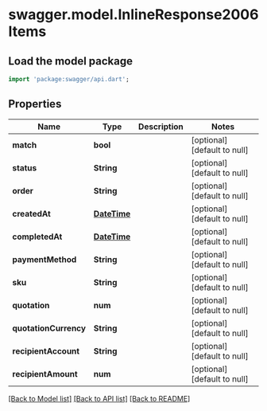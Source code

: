 # swagger.model.InlineResponse2006Items

## Load the model package
```dart
import 'package:swagger/api.dart';
```

## Properties
Name | Type | Description | Notes
------------ | ------------- | ------------- | -------------
**match** | **bool** |  | [optional] [default to null]
**status** | **String** |  | [optional] [default to null]
**order** | **String** |  | [optional] [default to null]
**createdAt** | [**DateTime**](DateTime.md) |  | [optional] [default to null]
**completedAt** | [**DateTime**](DateTime.md) |  | [optional] [default to null]
**paymentMethod** | **String** |  | [optional] [default to null]
**sku** | **String** |  | [optional] [default to null]
**quotation** | **num** |  | [optional] [default to null]
**quotationCurrency** | **String** |  | [optional] [default to null]
**recipientAccount** | **String** |  | [optional] [default to null]
**recipientAmount** | **num** |  | [optional] [default to null]

[[Back to Model list]](../README.md#documentation-for-models) [[Back to API list]](../README.md#documentation-for-api-endpoints) [[Back to README]](../README.md)



